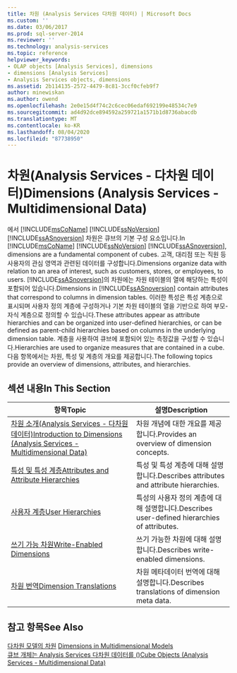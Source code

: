 ```yaml
---
title: 차원 (Analysis Services 다차원 데이터) | Microsoft Docs
ms.custom: ''
ms.date: 03/06/2017
ms.prod: sql-server-2014
ms.reviewer: ''
ms.technology: analysis-services
ms.topic: reference
helpviewer_keywords:
- OLAP objects [Analysis Services], dimensions
- dimensions [Analysis Services]
- Analysis Services objects, dimensions
ms.assetid: 2b114135-2572-4479-8c81-3ccf0cfeb9f7
author: minewiskan
ms.author: owend
ms.openlocfilehash: 2e0e15d4f74c2c6cec06edaf692199e48534c7e9
ms.sourcegitcommit: ad4d92dce894592a259721a1571b1d8736abacdb
ms.translationtype: MT
ms.contentlocale: ko-KR
ms.lasthandoff: 08/04/2020
ms.locfileid: "87738950"
---
```

# <a name="dimensions-analysis-services---multidimensional-data"></a><span data-ttu-id="70bb9-102">차원(Analysis Services - 다차원 데이터)</span><span class="sxs-lookup"><span data-stu-id="70bb9-102">Dimensions (Analysis Services - Multidimensional Data)</span></span>
  <span data-ttu-id="70bb9-103">에서 [!INCLUDE[msCoName](../../includes/msconame-md.md)] [!INCLUDE[ssNoVersion](../../includes/ssnoversion-md.md)] [!INCLUDE[ssASnoversion](../../includes/ssasnoversion-md.md)] 차원은 큐브의 기본 구성 요소입니다.</span><span class="sxs-lookup"><span data-stu-id="70bb9-103">In [!INCLUDE[msCoName](../../includes/msconame-md.md)] [!INCLUDE[ssNoVersion](../../includes/ssnoversion-md.md)] [!INCLUDE[ssASnoversion](../../includes/ssasnoversion-md.md)], dimensions are a fundamental component of cubes.</span></span> <span data-ttu-id="70bb9-104">고객, 대리점 또는 직원 등 사용자의 관심 영역과 관련된 데이터를 구성합니다.</span><span class="sxs-lookup"><span data-stu-id="70bb9-104">Dimensions organize data with relation to an area of interest, such as customers, stores, or employees, to users.</span></span> <span data-ttu-id="70bb9-105">[!INCLUDE[ssASnoversion](../../includes/ssasnoversion-md.md)]의 차원에는 차원 테이블의 열에 해당하는 특성이 포함되어 있습니다.</span><span class="sxs-lookup"><span data-stu-id="70bb9-105">Dimensions in [!INCLUDE[ssASnoversion](../../includes/ssasnoversion-md.md)] contain attributes that correspond to columns in dimension tables.</span></span> <span data-ttu-id="70bb9-106">이러한 특성은 특성 계층으로 표시되며 사용자 정의 계층에 구성하거나 기본 차원 테이블의 열을 기반으로 하여 부모-자식 계층으로 정의할 수 있습니다.</span><span class="sxs-lookup"><span data-stu-id="70bb9-106">These attributes appear as attribute hierarchies and can be organized into user-defined hierarchies, or can be defined as parent-child hierarchies based on columns in the underlying dimension table.</span></span> <span data-ttu-id="70bb9-107">계층을 사용하여 큐브에 포함되어 있는 측정값을 구성할 수 있습니다.</span><span class="sxs-lookup"><span data-stu-id="70bb9-107">Hierarchies are used to organize measures that are contained in a cube.</span></span> <span data-ttu-id="70bb9-108">다음 항목에서는 차원, 특성 및 계층의 개요를 제공합니다.</span><span class="sxs-lookup"><span data-stu-id="70bb9-108">The following topics provide an overview of dimensions, attributes, and hierarchies.</span></span>  
  
## <a name="in-this-section"></a><span data-ttu-id="70bb9-109">섹션 내용</span><span class="sxs-lookup"><span data-stu-id="70bb9-109">In This Section</span></span>  
  
|<span data-ttu-id="70bb9-110">항목</span><span class="sxs-lookup"><span data-stu-id="70bb9-110">Topic</span></span>|<span data-ttu-id="70bb9-111">설명</span><span class="sxs-lookup"><span data-stu-id="70bb9-111">Description</span></span>|  
|-----------|-----------------|  
|[<span data-ttu-id="70bb9-112">차원 소개&#40;Analysis Services - 다차원 데이터&#41;</span><span class="sxs-lookup"><span data-stu-id="70bb9-112">Introduction to Dimensions &#40;Analysis Services - Multidimensional Data&#41;</span></span>](dimensions-analysis-services-multidimensional-data.md)|<span data-ttu-id="70bb9-113">차원 개념에 대한 개요를 제공합니다.</span><span class="sxs-lookup"><span data-stu-id="70bb9-113">Provides an overview of dimension concepts.</span></span>|  
|[<span data-ttu-id="70bb9-114">특성 및 특성 계층</span><span class="sxs-lookup"><span data-stu-id="70bb9-114">Attributes and Attribute Hierarchies</span></span>](attributes-and-attribute-hierarchies.md)|<span data-ttu-id="70bb9-115">특성 및 특성 계층에 대해 설명합니다.</span><span class="sxs-lookup"><span data-stu-id="70bb9-115">Describes attributes and attribute hierarchies.</span></span>|  
|[<span data-ttu-id="70bb9-116">사용자 계층</span><span class="sxs-lookup"><span data-stu-id="70bb9-116">User Hierarchies</span></span>](user-hierarchies.md)|<span data-ttu-id="70bb9-117">특성의 사용자 정의 계층에 대해 설명합니다.</span><span class="sxs-lookup"><span data-stu-id="70bb9-117">Describes user-defined hierarchies of attributes.</span></span>|  
|[<span data-ttu-id="70bb9-118">쓰기 가능 차원</span><span class="sxs-lookup"><span data-stu-id="70bb9-118">Write-Enabled Dimensions</span></span>](write-enabled-dimensions.md)|<span data-ttu-id="70bb9-119">쓰기 가능한 차원에 대해 설명합니다.</span><span class="sxs-lookup"><span data-stu-id="70bb9-119">Describes write-enabled dimensions.</span></span>|  
|[<span data-ttu-id="70bb9-120">차원 번역</span><span class="sxs-lookup"><span data-stu-id="70bb9-120">Dimension Translations</span></span>](dimension-translations.md)|<span data-ttu-id="70bb9-121">차원 메타데이터 번역에 대해 설명합니다.</span><span class="sxs-lookup"><span data-stu-id="70bb9-121">Describes translations of dimension meta data.</span></span>|  
  
## <a name="see-also"></a><span data-ttu-id="70bb9-122">참고 항목</span><span class="sxs-lookup"><span data-stu-id="70bb9-122">See Also</span></span>  
 <span data-ttu-id="70bb9-123">[다차원 모델의 차원](../multidimensional-models/dimensions-in-multidimensional-models.md) </span><span class="sxs-lookup"><span data-stu-id="70bb9-123">[Dimensions in Multidimensional Models](../multidimensional-models/dimensions-in-multidimensional-models.md) </span></span>  
 [<span data-ttu-id="70bb9-124">큐브 개체는 Analysis Services 다차원 데이터를 &#40;&#41;</span><span class="sxs-lookup"><span data-stu-id="70bb9-124">Cube Objects &#40;Analysis Services - Multidimensional Data&#41;</span></span>](../multidimensional-models-olap-logical-cube-objects/cube-objects-analysis-services-multidimensional-data.md)  
  
  
